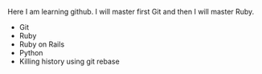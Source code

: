 Here I am learning github.
I will master first Git and then I will master Ruby.

* Git
* Ruby
* Ruby on Rails
* Python
* Killing history using git rebase
